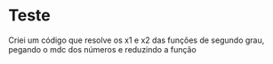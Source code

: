 # Teste
  Criei um código que resolve os x1 e x2 das funções de segundo grau, pegando o mdc dos números e reduzindo a função
